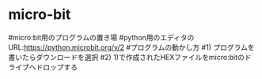 # micro-bit
#micro:bit用のプログラムの置き場
#python用のエディタのURL:https://python.microbit.org/v/2
#プログラムの動かし方
#1) プログラムを書いたらダウンロードを選択
#2) 1)で作成されたHEXファイルをmicro:bitのドライブへドロップする
